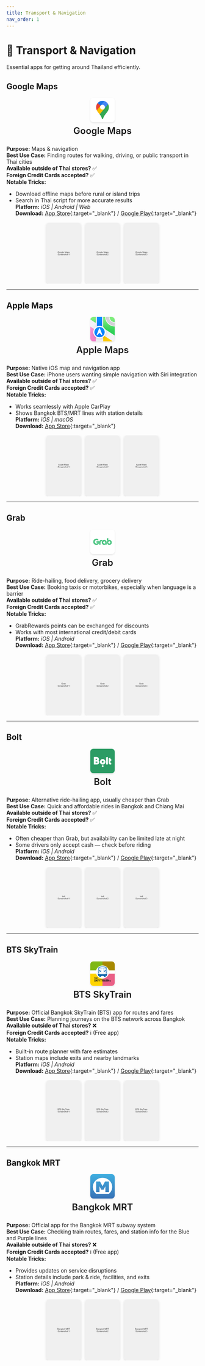 ```yaml
---
title: Transport & Navigation
nav_order: 1
---
```


<style>
/* Custom styling for Thailand Essential Apps */

/* Style the app icons - centered above app names */
.app-header {
  text-align: center;
  margin-bottom: 1.5rem;
}

.app-icon {
  display: block;
  margin: 0 auto 0.5rem auto;
  border-radius: 8px;
  box-shadow: 0 2px 4px rgba(0,0,0,0.1);
}

.app-title {
  margin: 0;
  font-size: 1.5rem;
  font-weight: 600;
}

/* Style the app screenshots */
.app-screenshots {
  display: flex;
  justify-content: center;
  gap: 0.75rem;
  margin-top: 1rem;
  flex-wrap: nowrap;
  overflow-x: auto;
}

.app-screenshot {
  width: 90px;
  height: 160px;
  object-fit: cover;
  border-radius: 8px;
  box-shadow: 0 2px 6px rgba(0,0,0,0.15);
  transition: transform 0.2s ease;
  flex-shrink: 0;
}

.app-screenshot:hover {
  transform: scale(1.05);
}
</style>

# 🚕 Transport & Navigation

Essential apps for getting around Thailand efficiently.

## Google Maps

<div class="app-header">
<img src="icons/google-maps.jpg" alt="Google Maps icon" width="64" height="64" class="app-icon"/>
<h3 class="app-title">Google Maps</h3>
</div>

**Purpose:** Maps & navigation  
**Best Use Case:** Finding routes for walking, driving, or public transport in Thai cities  
**Available outside of Thai stores?** ✅  
**Foreign Credit Cards accepted?** ✅  
**Notable Tricks:**  
- Download offline maps before rural or island trips  
- Search in Thai script for more accurate results  
**Platform:** *iOS | Android | Web*  
**Download:** [App Store](https://apps.apple.com/app/google-maps/id585027354){:target="_blank"} / [Google Play](https://play.google.com/store/apps/details?id=com.google.android.apps.maps){:target="_blank"}

<div class="app-screenshots">
<img src="screenshots/google-maps-1.jpg" alt="Google Maps Screenshot 1" class="app-screenshot"/>
<img src="screenshots/google-maps-2.jpg" alt="Google Maps Screenshot 2" class="app-screenshot"/>
<img src="screenshots/google-maps-3.jpg" alt="Google Maps Screenshot 3" class="app-screenshot"/>
</div>

---

## Apple Maps

<div class="app-header">
<img src="icons/apple-maps.jpg" alt="Apple Maps icon" width="64" height="64" class="app-icon"/>
<h3 class="app-title">Apple Maps</h3>
</div>

**Purpose:** Native iOS map and navigation app  
**Best Use Case:** iPhone users wanting simple navigation with Siri integration  
**Available outside of Thai stores?** ✅  
**Foreign Credit Cards accepted?** ✅  
**Notable Tricks:**  
- Works seamlessly with Apple CarPlay  
- Shows Bangkok BTS/MRT lines with station details  
**Platform:** *iOS | macOS*  
**Download:** [App Store](https://apps.apple.com/app/apple-maps/id915056765){:target="_blank"}

<div class="app-screenshots">
<img src="screenshots/apple-maps-1.jpg" alt="Apple Maps Screenshot 1" class="app-screenshot"/>
<img src="screenshots/apple-maps-2.jpg" alt="Apple Maps Screenshot 2" class="app-screenshot"/>
<img src="screenshots/apple-maps-3.jpg" alt="Apple Maps Screenshot 3" class="app-screenshot"/>
</div>

---

## Grab

<div class="app-header">
<img src="icons/grab.jpg" alt="Grab icon" width="64" height="64" class="app-icon"/>
<h3 class="app-title">Grab</h3>
</div>

**Purpose:** Ride-hailing, food delivery, grocery delivery  
**Best Use Case:** Booking taxis or motorbikes, especially when language is a barrier  
**Available outside of Thai stores?** ✅  
**Foreign Credit Cards accepted?** ✅  
**Notable Tricks:**  
- GrabRewards points can be exchanged for discounts  
- Works with most international credit/debit cards  
**Platform:** *iOS | Android*  
**Download:** [App Store](https://apps.apple.com/app/grab/id647268330){:target="_blank"} / [Google Play](https://play.google.com/store/apps/details?id=com.grabtaxi.passenger){:target="_blank"}

<div class="app-screenshots">
<img src="screenshots/grab-1.jpg" alt="Grab Screenshot 1" class="app-screenshot"/>
<img src="screenshots/grab-2.jpg" alt="Grab Screenshot 2" class="app-screenshot"/>
<img src="screenshots/grab-3.jpg" alt="Grab Screenshot 3" class="app-screenshot"/>
</div>

---

## Bolt

<div class="app-header">
<img src="icons/bolt.jpg" alt="Bolt icon" width="64" height="64" class="app-icon"/>
<h3 class="app-title">Bolt</h3>
</div>

**Purpose:** Alternative ride-hailing app, usually cheaper than Grab  
**Best Use Case:** Quick and affordable rides in Bangkok and Chiang Mai  
**Available outside of Thai stores?** ✅  
**Foreign Credit Cards accepted?** ✅  
**Notable Tricks:**  
- Often cheaper than Grab, but availability can be limited late at night  
- Some drivers only accept cash — check before riding  
**Platform:** *iOS | Android*  
**Download:** [App Store](https://apps.apple.com/app/bolt/id675033630){:target="_blank"} / [Google Play](https://play.google.com/store/apps/details?id=ee.mtakso.client){:target="_blank"}

<div class="app-screenshots">
<img src="screenshots/bolt-1.jpg" alt="Bolt Screenshot 1" class="app-screenshot"/>
<img src="screenshots/bolt-2.jpg" alt="Bolt Screenshot 2" class="app-screenshot"/>
<img src="screenshots/bolt-3.jpg" alt="Bolt Screenshot 3" class="app-screenshot"/>
</div>

---

## BTS SkyTrain

<div class="app-header">
<img src="icons/bts-skytrain.jpg" alt="BTS SkyTrain icon" width="64" height="64" class="app-icon"/>
<h3 class="app-title">BTS SkyTrain</h3>
</div>

**Purpose:** Official Bangkok SkyTrain (BTS) app for routes and fares  
**Best Use Case:** Planning journeys on the BTS network across Bangkok  
**Available outside of Thai stores?** ❌  
**Foreign Credit Cards accepted?** ℹ️ (Free app)  
**Notable Tricks:**  
- Built-in route planner with fare estimates  
- Station maps include exits and nearby landmarks  
**Platform:** *iOS | Android*  
**Download:** [App Store](https://apps.apple.com/th/app/bts-skytrain/id606189381){:target="_blank"} / [Google Play](https://play.google.com/store/apps/details?id=th.btsc.theskytrains){:target="_blank"}

<div class="app-screenshots">
<img src="screenshots/bts-skytrain-1.jpg" alt="BTS SkyTrain Screenshot 1" class="app-screenshot"/>
<img src="screenshots/bts-skytrain-2.jpg" alt="BTS SkyTrain Screenshot 2" class="app-screenshot"/>
<img src="screenshots/bts-skytrain-3.jpg" alt="BTS SkyTrain Screenshot 3" class="app-screenshot"/>
</div>

---

## Bangkok MRT

<div class="app-header">
<img src="icons/bangkok-mrt.png" alt="Bangkok MRT icon" width="64" height="64" class="app-icon"/>
<h3 class="app-title">Bangkok MRT</h3>
</div>

**Purpose:** Official app for the Bangkok MRT subway system  
**Best Use Case:** Checking train routes, fares, and station info for the Blue and Purple lines  
**Available outside of Thai stores?** ❌  
**Foreign Credit Cards accepted?** ℹ️ (Free app)  
**Notable Tricks:**  
- Provides updates on service disruptions  
- Station details include park & ride, facilities, and exits  
**Platform:** *iOS | Android*  
**Download:** [App Store](https://apps.apple.com/th/app/bangkok-mrt/id1059263761){:target="_blank"} / [Google Play](https://play.google.com/store/apps/details?id=com.devsenses.mrt_app){:target="_blank"}

<div class="app-screenshots">
<img src="screenshots/bangkok-mrt-1.jpg" alt="Bangkok MRT Screenshot 1" class="app-screenshot"/>
<img src="screenshots/bangkok-mrt-2.jpg" alt="Bangkok MRT Screenshot 2" class="app-screenshot"/>
<img src="screenshots/bangkok-mrt-3.jpg" alt="Bangkok MRT Screenshot 3" class="app-screenshot"/>
</div>
